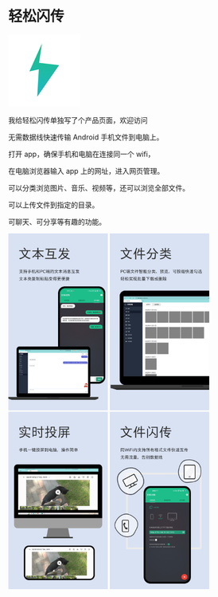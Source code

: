 # 轻松闪传

![image](./img/ic_fft.png)

我给轻松闪传单独写了个产品页面，欢迎访问

无需数据线快速传输 Android 手机文件到电脑上。

打开 app，确保手机和电脑在连接同一个 wifi，

在电脑浏览器输入 app 上的网址，进入网页管理。

可以分类浏览图片、音乐、视频等，还可以浏览全部文件。

可以上传文件到指定的目录。

可聊天、可分享等有趣的功能。

<img src="./img/广告图-文本互发.png" width="200px" height="auto"/>
<img src="./img/广告图-文件分类.png" width="200px" height="auto"/>
<img src="./img/广告图-支持投屏.png" width="200px" height="auto"/>
<img src="./img/广告图-轻松闪传.png" width="200px" height="auto"/>

